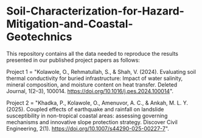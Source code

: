 # Soil-Characterization-for-Hazard-Mitigation-and-Coastal-Geotechnics

This repository contains all the data needed to reproduce the results presented in our published project papers as follows:

Project 1 = "Kolawole, O., Rehmatullah, S., & Shah, V. (2024). Evaluating soil thermal conductivity for buried infrastructure: Impact of water salinity, mineral composition, and moisture content on heat transfer. Deleted Journal, 1(2–3), 100014. https://doi.org/10.1016/j.pes.2024.100014".

Project 2 = "Khadka, P., Kolawole, O., Amenuvor, A. C., & Ankah, M. L. Y. (2025). Coupled effects of earthquake and rainfall on landslide susceptibility in non-tropical coastal areas: assessing governing mechanisms and innovative slope protection strategy. Discover Civil Engineering, 2(1). https://doi.org/10.1007/s44290-025-00227-7".
